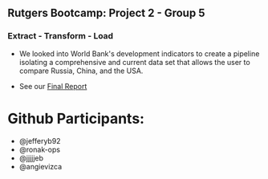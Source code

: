 ## Rutgers Bootcamp: Project 2 - Group 5
### Extract - Transform - Load

* We looked into World Bank's development indicators to create a pipeline isolating a comprehensive and current data set that allows the user to compare Russia, China, and the USA.
  
* See our [Final Report](https://github.com/jjjjjeb/ETL_Project/blob/master/final_report.md)

# Github Participants:
* @jefferyb92
* @ronak-ops
* @jjjjjeb
* @angievizca